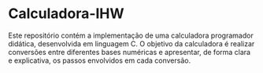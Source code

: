 # Calculadora-IHW
Este repositório contém a implementação de uma calculadora programador didática, desenvolvida em linguagem C. O objetivo da calculadora é realizar conversões entre diferentes bases numéricas e apresentar, de forma clara e explicativa, os passos envolvidos em cada conversão.

